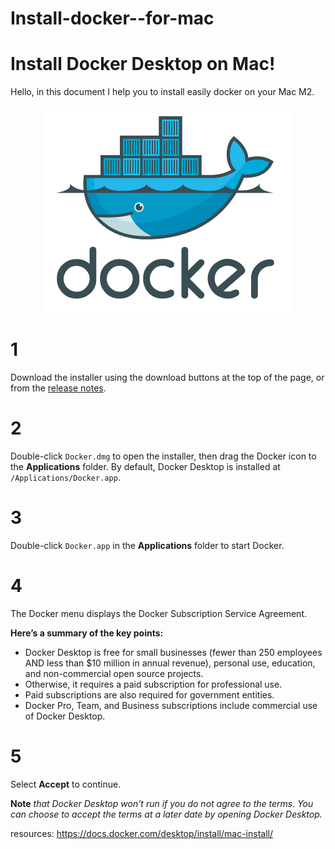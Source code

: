 # Install-docker--for-mac

#  Install Docker Desktop on Mac!

Hello, in this document I help you to install easily docker on your Mac M2.

<div align="center">
<img src="./dockerlogo.png" alt="Descripción de la imagen">
</div>

# 1
Download the installer using the download buttons at the top of the page, or from the  [release notes](https://docs.docker.com/desktop/release-notes/).

# 2
 Double-click  `Docker.dmg`  to open the installer, then drag the Docker icon to the  **Applications**  folder. By default, Docker Desktop is installed at  `/Applications/Docker.app`.

 # 3
Double-click  `Docker.app`  in the  **Applications**  folder to start Docker.

# 4
The Docker menu displays the Docker Subscription Service Agreement.

**Here’s a summary of the key points:**

-   Docker Desktop is free for small businesses (fewer than 250 employees AND less than $10 million in annual revenue), personal use, education, and non-commercial open source projects.
-   Otherwise, it requires a paid subscription for professional use.
-   Paid subscriptions are also required for government entities.
-   Docker Pro, Team, and Business subscriptions include commercial use of Docker Desktop.

  # 5
Select **Accept** to continue.

**Note** *that Docker Desktop won't run if you do not agree to the terms. You can choose to accept the terms at a later date by opening Docker Desktop.*

resources: https://docs.docker.com/desktop/install/mac-install/
